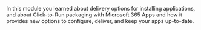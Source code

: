 In this module you learned about delivery options for installing applications, and about Click-to-Run packaging with Microsoft 365 Apps and how it provides new options to configure, deliver, and keep your apps up-to-date.
